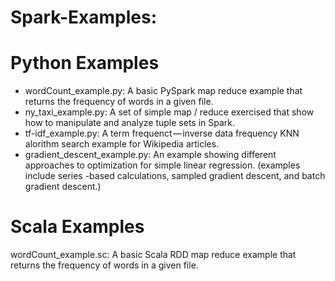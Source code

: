 # Spark-Examples:


# Python Examples
- wordCount_example.py: A basic PySpark map reduce example that returns the frequency of words in a given file.
- ny_taxi_example.py: A set of simple map / reduce exercised that show how to manipulate and analyze tuple sets in Spark.  
- tf-idf_example.py: A term frequenct — inverse data frequency KNN alorithm search example for Wikipedia articles.
- gradient_descent_example.py: An example showing different approaches to optimization for simple linear regression.  (examples include series -based calculations, sampled gradient descent, and batch gradient descent.)  

# Scala Examples
 wordCount_example.sc: A basic Scala RDD map reduce example that returns the frequency of words in a given file.
